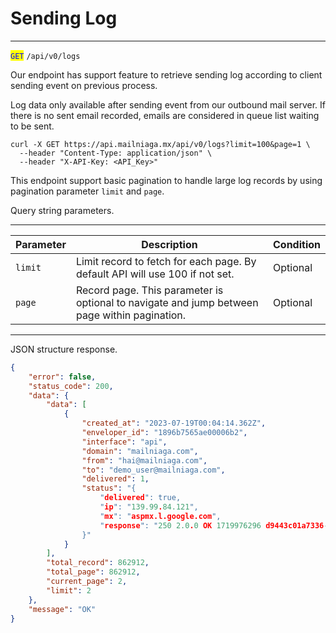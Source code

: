 # Sending Log

***

<mark style="color:blue;">`GET`</mark> `/api/v0/logs`



Our endpoint has support feature to retrieve sending log according to client sending event on previous process.

Log data only available after sending event from our outbound mail server. If there is no sent email recorded, emails are considered in queue list waiting to be sent.



```markup
curl -X GET https://api.mailniaga.mx/api/v0/logs?limit=100&page=1 \
  --header "Content-Type: application/json" \
  --header "X-API-Key: <API_Key>" 
```



This endpoint support basic pagination to handle large log records by using pagination parameter `limit` and `page`.

Query string parameters.



***

<table data-full-width="true"><thead><tr><th>Parameter</th><th>Description</th><th>Condition</th></tr></thead><tbody><tr><td><code>limit</code></td><td>Limit record to fetch for each page. By default API will use 100 if not set.</td><td>Optional</td></tr><tr><td><code>page</code></td><td>Record page. This parameter is optional to navigate and jump between page within pagination.</td><td>Optional</td></tr></tbody></table>

***



JSON structure response.



```json
{
    "error": false,
    "status_code": 200,
    "data": {
        "data": [
            {
                "created_at": "2023-07-19T00:04:14.362Z",
                "enveloper_id": "1896b7565ae00006b2",
                "interface": "api",
                "domain": "mailniaga.com",
                "from": "hai@mailniaga.com",
                "to": "demo_user@mailniaga.com",
                "delivered": 1,
                "status": "{
                    "delivered": true,
                    "ip": "139.99.84.121",
                    "mx": "aspmx.l.google.com",
                    "response": "250 2.0.0 OK 1719976296 d9443c01a7336-1fb0e952da5si13548855ad.414 - gsmtp"
                }"
            }
        ],
        "total_record": 862912,
        "total_page": 862912,
        "current_page": 2,
        "limit": 2
    },
    "message": "OK"
}
```

